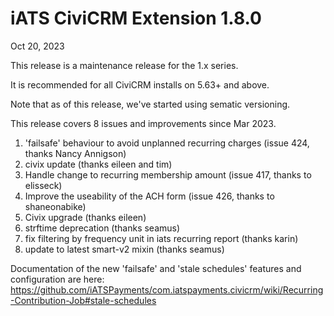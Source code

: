 # iATS CiviCRM Extension 1.8.0

Oct 20, 2023

This release is a maintenance release for the 1.x series. 

It is recommended for all CiviCRM installs on 5.63+ and above. 

Note that as of this release, we've started using sematic versioning.

This release covers 8 issues and improvements since Mar 2023.

1. 'failsafe' behaviour to avoid unplanned recurring charges (issue 424, thanks Nancy Annigson)
2. civix update (thanks eileen and tim)
3. Handle change to recurring membership amount (issue 417, thanks to elisseck)
4. Improve the useability of the ACH form (issue 426, thanks to shaneonabike)
5. Civix upgrade (thanks eileen)
6. strftime deprecation (thanks seamus)
7. fix filtering by frequency unit in iats recurring report (thanks karin)
8. update to latest smart-v2 mixin (thanks seamus)

Documentation of the new 'failsafe' and 'stale schedules' features and configuration are here:
https://github.com/iATSPayments/com.iatspayments.civicrm/wiki/Recurring-Contribution-Job#stale-schedules
